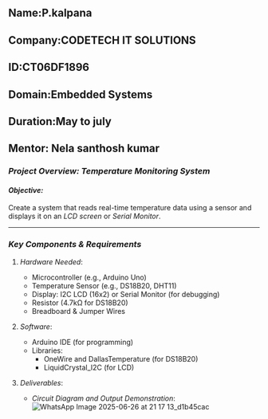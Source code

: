 ## Name:P.kalpana
## Company:CODETECH IT SOLUTIONS
## ID:CT06DF1896
## Domain:Embedded Systems
## Duration:May to july
## Mentor: Nela santhosh kumar
### *Project Overview: Temperature Monitoring System*  

#### *Objective:*  
Create a system that reads real-time temperature data using a sensor and displays it on an *LCD screen* or *Serial Monitor*.  

---

### *Key Components & Requirements*  
1. *Hardware Needed*:  
   - Microcontroller (e.g., Arduino Uno)  
   - Temperature Sensor (e.g., DS18B20, DHT11)  
   - Display: I2C LCD (16x2) or Serial Monitor (for debugging)  
   - Resistor (4.7kΩ for DS18B20)  
   - Breadboard & Jumper Wires  

2. *Software*:  
   - Arduino IDE (for programming)  
   - Libraries:  
     - OneWire and DallasTemperature (for DS18B20)  
     - LiquidCrystal_I2C (for LCD)  

3. *Deliverables*:  
   - *Circuit Diagram and Output Demonstration*: ![WhatsApp Image 2025-06-26 at 21 17 13_d1b45cac](https://github.com/user-attachments/assets/f9644089-b429-478a-a7e3-24f445ff3371)


  
     
